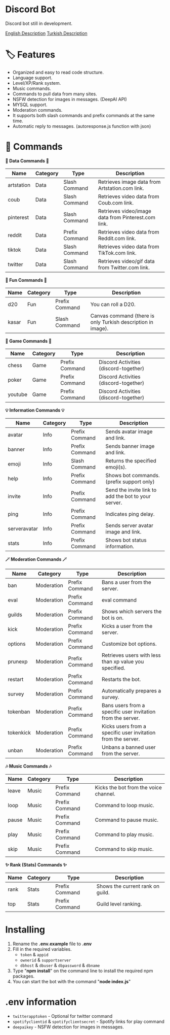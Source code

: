 # Discord Bot
Discord bot still in development.

[English Description](https://github.com/sametgirginer/discordjs-bot/blob/master/README.md)
[Turkish Description](https://github.com/sametgirginer/discordjs-bot/blob/master/README_TR.md)

# 🏷️ Features

- Organized and easy to read code structure.
- Language support.
- Level/XP/Rank system.
- Music commands.
- Commands to pull data from many sites.
- NSFW detection for images in messages. (DeepAI API)
- MYSQL support.
- Moderation commands.
- It supports both slash commands and prefix commands at the same time.
- Automatic reply to messages. (autoresponse.js function with json)

# 📄 Commands

**💾 Data Commands 💾**

| Name          | Category      | Type              | Description   |
| ------------- | ------------- | ----------------- | ------------- |
| artstation    | Data          | Slash Command     | Retrieves image data from Artstation.com link.  |
| coub          | Data          | Slash Command     | Retrieves video data from Coub.com link. |
| pinterest     | Data          | Slash Command     | Retrieves video/image data from Pinterest.com link. |
| reddit        | Data          | Prefix Command    | Retrieves video data from Reddit.com link. |
| tiktok        | Data          | Slash Command     | Retrieves video data from TikTok.com link. |
| twitter       | Data          | Slash Command     | Retrieves video/gif data from Twitter.com link. |

**🤖 Fun Commands 🤖**

| Name          | Category      | Type              | Description   |
| ------------- | ------------- | ----------------- | ------------- |
| d20           | Fun           | Prefix Command    | You can roll a D20.  |
| kasar         | Fun           | Slash Command     | Canvas command (there is only Turkish description in image). |

**👾 Game Commands 👾**

| Name          | Category      | Type              | Description   |
| ------------- | ------------- | ----------------- | ------------- |
| chess         | Game          | Prefix Command    | Discord Activities (discord-together) |
| poker         | Game          | Prefix Command    | Discord Activities (discord-together) |
| youtube       | Game          | Prefix Command    | Discord Activities (discord-together) |

**💡 Information Commands 💡**

| Name          | Category      | Type              | Description   |
| ------------- | ------------- | ----------------- | ------------- |
| avatar        | Info          | Prefix Command    | Sends avatar image and link. |
| banner        | Info          | Prefix Command    | Sends banner image and link. |
| emoji         | Info          | Slash Command     | Returns the specified emoji(s). |
| help          | Info          | Prefix Command    | Shows bot commands. (prefix support only) |
| invite        | Info          | Prefix Command    | Send the invite link to add the bot to your server. |
| ping          | Info          | Prefix Command    | Indicates ping delay. |
| serveravatar  | Info          | Prefix Command    | Sends server avatar image and link. |
| stats         | Info          | Prefix Command    | Shows bot status information. |

**🪄 Moderation Commands 🪄**

| Name          | Category      | Type              | Description   |
| ------------- | ------------- | ----------------- | ------------- |
| ban           | Moderation    | Prefix Command    | Bans a user from the server. |
| eval          | Moderation    | Prefix Command    | eval command |
| guilds        | Moderation    | Prefix Command    | Shows which servers the bot is on. |
| kick          | Moderation    | Prefix Command    | Kicks a user from the server. |
| options       | Moderation    | Prefix Command    | Customize bot options. |
| prunexp       | Moderation    | Prefix Command    | Retrieves users with less than xp value you specified. |
| restart       | Moderation    | Prefix Command    | Restarts the bot. |
| survey        | Moderation    | Prefix Command    | Automatically prepares a survey. |
| tokenban      | Moderation    | Prefix Command    | Bans users from a specific user invitation from the server. |
| tokenkick     | Moderation    | Prefix Command    | Kicks users from a specific user invitation from the server. |
| unban         | Moderation    | Prefix Command    | Unbans a banned user from the server. |

**🎶 Music Commands 🎶**

| Name          | Category      | Type              | Description   |
| ------------- | ------------- | ----------------- | ------------- |
| leave         | Music         | Prefix Command    | Kicks the bot from the voice channel. |
| loop          | Music         | Prefix Command    | Command to loop music. |
| pause         | Music         | Prefix Command    | Command to pause music. |
| play          | Music         | Prefix Command    | Command to play music. |
| skip          | Music         | Prefix Command    | Command to skip music. |

**✨ Rank (Stats) Commands ✨**

| Name          | Category      | Type              | Description   |
| ------------- | ------------- | ----------------- | ------------- |
| rank          | Stats         | Prefix Command    | Shows the current rank on guild. |
| top           | Stats         | Prefix Command    | Guild level ranking. |

# Installing

1. Rename the **.env.example** file to **.env**
2. Fill in the required variables.
    - `token` & `appid`
    - `ownerid` & `supportserver`
    - `dbhost` & `dbuser` & `dbpassword` & `dbname`
3. Type "**npm install**" on the command line to install the required npm packages.
4. You can start the bot with the command "**node index.js**"

# .env information

- `twitterapptoken` - Optional for twitter command
- `spotifyclientid` & `spotifyclientsecret` - Spotify links for play command
- `deepaikey` - NSFW detection for images in messages.